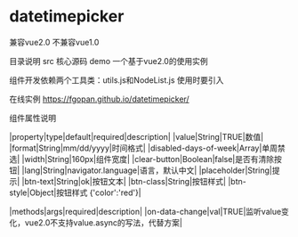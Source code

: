 # datetimepicker

兼容vue2.0 不兼容vue1.0

目录说明
src 核心源码
demo 一个基于vue2.0的使用实例

组件开发依赖两个工具类：utils.js和NodeList.js
使用时要引入


在线实例
https://fgopan.github.io/datetimepicker/

组件属性说明

|property|type|default|required|description|
|value|String|TRUE|数值|
|format|String|mm/dd/yyyy|时间格式|
|disabled-days-of-week|Array|单周禁选|
|width|String|160px|组件宽度|
|clear-button|Boolean|false|是否有清除按钮|
|lang|String|navigator.language|语言，默认中文|
|placeholder|String|提示|
|btn-text|String|ok|按钮文本|
|btn-class|String|按钮样式|
|btn-style|Object|按钮样式 {'color':'red'}|
				
|methods|args|required|description|
|on-data-change|val|TRUE|监听value变化，vue2.0不支持value.async的写法，代替方案|
